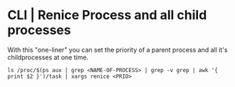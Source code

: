 # CLI \| Renice Process and all child processes

With this "one-liner" you can set the priority of a parent process and all it's childprocesses at one time.

```
ls /proc/$(ps aux | grep <NAME-OF-PROCESS> | grep -v grep | awk '{ print $2 }')/task | xargs renice <PRIO>
```



